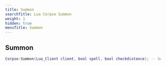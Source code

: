 ```yaml
---
title: Summon
searchTitle: Lua Corpse Summon
weight: 1
hidden: true
menuTitle: Summon
---
```

## Summon
```lua
Corpse:Summon(Lua_Client client, bool spell, bool checkdistance); -- bool
```